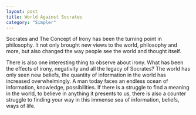 ```yaml
---
layout: post
title: World Against Socrates
category: "Simpler"
---
```


Socrates and The Concept of Irony has been the turning point in
philosophy. It not only brought new views to the world, philosophy and
more, but also changed the way people see the world and thought
itself.

There is also one interesting thing to observe about irony. What has
been the effects of irony, negativity and all the legacy of Socrates?
The world has only seen new beliefs, the quantity of information in
the world has increased overwhelmingly. A man today faces an endless
ocean of information, knowledge, possibilities. If there is a struggle
to find a meaning in the world, to believe in anything it presents to
us, there is also a counter struggle to finding your way in this
immense sea of information, beliefs, ways of life.

